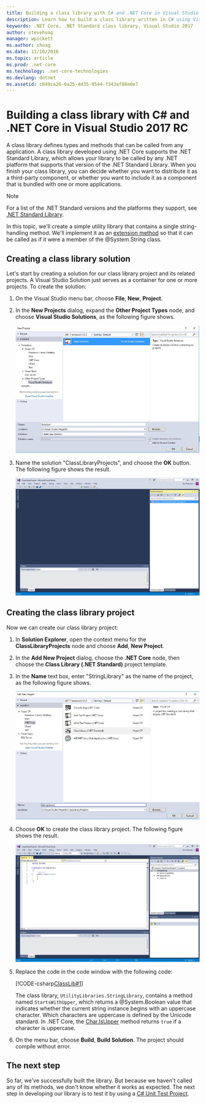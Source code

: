 ```yaml
---
title: Building a class library with C# and .NET Core in Visual Studio 2017 RC
description: Learn how to build a class library written in C# using Visual Studio 2017
keywords: .NET Core, .NET Standard class library, Visual Studio 2017
author: stevehoag
manager: wpickett
ms.author: shoag
ms.date: 11/16/2016
ms.topic: article
ms.prod: .net-core
ms.technology: .net-core-technologies
ms.devlang: dotnet
ms.assetid: c849ca26-6a25-4d35-9544-f343af88e0e7
---
```


# Building a class library with C# and .NET Core in Visual Studio 2017 RC #

A class library defines types and methods that can be called from any application. A class library developed using .NET Core supports the .NET Standard Library, which allows your library to be called by any .NET platform that supports that version of the .NET Standard Library. When you finish your class library, you can decide whether you want to distribute it as a third-party component, or whether you want to include it as a component that is bundled with one or more applications.

> [!NOTE]
> For a list of the .NET Standard versions and the platforms they support, see [.NET Standard Library](../../standard/library.md).

In this topic, we'll create a simple utility library that contains a single string-handling method. We'll implement it as an [extension method](../../csharp/programming-guide/classes-and-structs/extension-methods.md) so that it can be called as if it were a member of the @System.String class.

## Creating a class library solution ##

Let's start by creating a solution for our class library project and its related projects. A Visual Studio Solution just serves as a container for one or more projects. To create the solution:

1. On the Visual Studio menu bar, choose **File**, **New**, **Project**.

1. In the **New Projects** dialog, expand the **Other Project Types** node, and choose **Visual Studio Solutions**, as the following figure shows.

   ![Image](./media/solution.jpg)

1. Name the solution "ClassLibraryProjects", and choose the **OK** button. The following figure shows the result.

   ![Image](./media/vs_with_solution.jpg)

## Creating the class library project ##

Now we can create our class library project:

1. In **Solution Explorer**, open the context menu for the **ClassLibraryProjects** node and choose **Add**, **New Project**.

1. In the **Add New Project** dialog, choose the **.NET Core** node, then choose the **Class Library (.NET Standard)** project template.

1. In the **Name** text box, enter "StringLibrary" as the name of the project, as the following figure shows.

   ![Image](./media/lib_project.jpg)

1. Choose **OK** to create the class library project. The following figure shows the result.

   ![Image](./media/class_library.jpg)

1. Replace the code in the code window with the following code:

   [!CODE-csharp[ClassLib#1](../../../samples/snippets/csharp/getting_started/with_visual_studio_2017/classlib.cs#1)]

   The class library, `UtilityLibraries.StringLibrary`, contains a method named `StartsWithUpper`, which returns a @System.Boolean value that indicates whether the current string instance begins with an uppercase character. Which characters are uppercase is defined by the Unicode standard. In .NET Core, the [Char.IsUpper](xref:System.Char.IsUpper(System.Char)) method returns `true` if a character is uppercase.

1. On the menu bar, choose **Build**, **Build Solution**. The project should compile without error.

## The next step ##

So far, we've successfully built the library. But because we haven't called any of its methods, we don't know whether it works as expected. The next step in developing our library is to test it by using a [C# Unit Test Project](testing-library-with-visual-studio.md).


